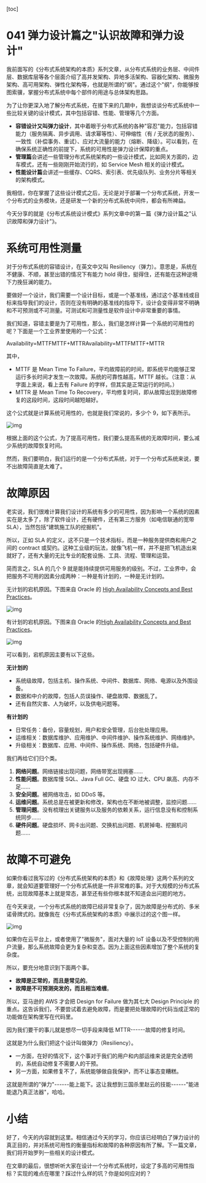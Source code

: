 [toc]
# 041 弹力设计篇之"认识故障和弹力设计"

我前面写的《分布式系统架构的本质》系列文章，从分布式系统的业务层、中间件层、数据库层等各个层面介绍了高并发架构、异地多活架构、容器化架构、微服务架构、高可用架构、弹性化架构等，也就是所谓的"纲"。通过这个"纲"，你能够按图索骥，掌握分布式系统中每个部件的用途与总体架构思路。

为了让你更深入地了解分布式系统，在接下来的几期中，我想谈谈分布式系统中一些比较关键的设计模式，其中包括容错、性能、管理等几个方面。

* **容错设计又叫弹力设计**，其中着眼于分布式系统的各种"容忍"能力，包括容错能力（服务隔离、异步调用、请求幂等性）、可伸缩性（有 / 无状态的服务）、一致性（补偿事务、重试）、应对大流量的能力（熔断、降级）。可以看到，在确保系统正确性的前提下，系统的可用性是弹力设计保障的重点。
* **管理篇**会讲述一些管理分布式系统架构的一些设计模式，比如网关方面的，边车模式，还有一些刚刚开始流行的，如 Service Mesh 相关的设计模式。
* **性能设计篇**会讲述一些缓存、CQRS、索引表、优先级队列、业务分片等相关的架构模式。

我相信，你在掌握了这些设计模式之后，无论是对于部署一个分布式系统，开发一个分布式的业务模块，还是研发一个新的分布式系统中间件，都会有所裨益。

今天分享的就是《分布式系统设计模式》系列文章中的第一篇《弹力设计篇之"认识故障和弹力设计"》。

# 系统可用性测量

对于分布式系统的容错设计，在英文中又叫 Resiliency（弹力）。意思是，系统在不健康、不顺，甚至出错的情况下有能力 hold 得住，挺得住，还有能在这种逆境下力挽狂澜的能力。

要做好一个设计，我们需要一个设计目标，或是一个基准线，通过这个基准线或目标来指导我们的设计，否则在没有明确的基准线的指导下，设计会变得非常不明确和不可预测或不可测量。可测试和可测量性是软件设计中非常重要的事情。

我们知道，容错主要是为了可用性，那么，我们是怎样计算一个系统的可用性的呢？下面是一个工业界里使用的一个公式：

Availability=MTTFMTTF+MTTRAvailability=MTTFMTTF+MTTR

其中，

* MTTF 是 Mean Time To Failure，平均故障前的时间，即系统平均能够正常运行多长时间才发生一次故障。系统的可靠性越高，MTTF 越长。（注意：从字面上来说，看上去有 Failure 的字样，但其实是正常运行的时间。）
* MTTR 是 Mean Time To Recovery，平均修复时间，即从故障出现到故障修复的这段时间，这段时间越短越好。

这个公式就是计算系统可用性的，也就是我们常说的，多少个 9，如下表所示。

![img](assets/c3ac18852cc1067b3d7df4223a340372.png)

根据上面的这个公式，为了提高可用性，我们要么提高系统的无故障时间，要么减少系统的故障恢复时间。

然而，我们要明白，我们运行的是一个分布式系统，对于一个分布式系统来说，要不出故障简直是太难了。

# 故障原因

老实说，我们很难计算我们设计的系统有多少的可用性，因为影响一个系统的因素实在是太多了，除了软件设计，还有硬件，还有第三方服务（如电信联通的宽带 SLA），当然包括"建筑施工队的挖掘机"。

所以，正如 SLA 的定义，这不只是一个技术指标，而是一种服务提供商和用户之间的 contract 或契约。这种工业级的玩法，就像飞机一样，并不是把飞机造出来就好了，还有大量的无比专业的配套设施、工具、流程、管理和运营。

简而言之，SLA 的几个 9 就是能持续提供可用服务的级别。不过，工业界中，会把服务不可用的因素分成两种：一种是有计划的，一种是无计划的。

无计划的宕机原因。下图来自 Oracle 的 [High Availability Concepts and Best Practices](https://docs.oracle.com/cd/A91202_01/901_doc/rac.901/a89867/pshavdtl.htm)。

![img](assets/9a722dcc85d2da71dc4b25a1667caee6.png)

有计划的宕机原因。下图来自 Oracle 的[High Availability Concepts and Best Practices](https://docs.oracle.com/cd/A91202_01/901_doc/rac.901/a89867/pshavdtl.htm)。

![img](assets/0b0d8e7a190531b582fcee010b8ba164.png)

可以看到，宕机原因主要有以下这些。

**无计划的**

* 系统级故障，包括主机、操作系统、中间件、数据库、网络、电源以及外围设备。
* 数据和中介的故障，包括人员误操作、硬盘故障、数据乱了。
* 还有自然灾害、人为破坏，以及供电问题等。

**有计划的**

* 日常任务：备份，容量规划，用户和安全管理，后台批处理应用。
* 运维相关：数据库维护、应用维护、中间件维护、操作系统维护、网络维护。
* 升级相关：数据库、应用、中间件、操作系统、网络，包括硬件升级。

我们再给它们归个类。

1. **网络问题**。网络链接出现问题，网络带宽出现拥塞......
2. **性能问题**。数据库慢 SQL、Java Full GC、硬盘 IO 过大、CPU 飙高、内存不足......
3. **安全问题**。被网络攻击，如 DDoS 等。
4. **运维问题**。系统总是在被更新和修改，架构也在不断地被调整，监控问题......
5. **管理问题**。没有梳理出关键服务以及服务的依赖关系，运行信息没有和控制系统同步......
6. **硬件问题**。硬盘损坏、网卡出问题、交换机出问题、机房掉电、挖掘机问题......

# 故障不可避免

如果你看过我写过的《分布式系统架构的本质》和《故障处理》这两个系列的文章，就会知道要管理好一个分布式系统是一件非常难的事。对于大规模的分布式系统，出现故障基本上就是常态，甚至还有些你根本就不知道会出问题的地方。

在今天来说，一个分布式系统的故障已经非常复杂了，因为故障是分布式的、多米诺骨牌式的。就像我在《分布式系统架构的本质》中展示过的这个图一样。

![img](assets/bd48fbd74405e8380defdf708b6b3e3e.png)

如果你在云平台上，或者使用了"微服务"，面对大量的 IoT 设备以及不受控制的用户流量，那么系统故障会更为复杂和变态。因为上面这些因素增加了整个系统的复杂度。

所以，要充分地意识到下面两个事。

* **故障是正常的，而且是常见的**。
* **故障是不可预测突发的，而且相当难缠**。

所以，亚马逊的 AWS 才会把 Design for Failure 做为其七大 Design Principle 的重点。这告诉我们，不要尝试着去避免故障，而是要把处理故障的代码当成正常的功能做在架构里写在代码里。

因为我们要干的事儿就是想尽一切手段来降低 MTTR------故障的修复时间。

这就是为什么我们把这个设计叫做弹力（Resiliency）。

* 一方面，在好的情况下，这个事对于我们的用户和内部运维来说是完全透明的，系统自动修复不需要人的干预。
* 另一方面，如果修复不了，系统能够做自我保护，而不让事态变糟糕。

这就是所谓的"弹力"------能上能下。这让我想到三国杀里赵云的技能------"能进能退乃真正法器"，哈哈。

# 小结

好了，今天的内容就到这里。相信通过今天的学习，你应该已经明白了弹力设计的真正目的，并对系统可用性的衡量指标和故障的各种原因有所了解。下一篇文章，我们将开始罗列一些相关的设计模式。

在文章的最后，很想听听大家在设计一个分布式系统时，设定了多高的可用性指标？实现的难点在哪里？踩过什么样的坑？你是如何应对的？  
